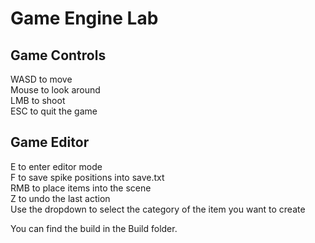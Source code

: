 # Game Engine Lab

## Game Controls
WASD to move<br />
Mouse to look around<br />
LMB to shoot<br />
ESC to quit the game<br />

## Game Editor
E to enter editor mode<br />
F to save spike positions into save.txt<br />
RMB to place items into the scene<br />
Z to undo the last action<br />
Use the dropdown to select the category of the item you want to create<br />

You can find the build in the Build folder.
